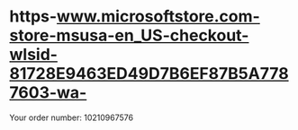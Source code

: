 # https-www.microsoftstore.com-store-msusa-en_US-checkout-wlsid-81728E9463ED49D7B6EF87B5A7787603-wa-
Your order number: 10210967576
